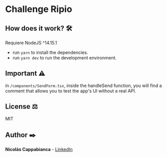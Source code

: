 # Challenge Ripio

## How does it work? :hammer_and_wrench:

Requiere NodeJS ^14.15.1

* run `yarn` to install the dependencies. 
* run `yarn dev` to run the development environment. 

## Important :warning:
in `/components/SendForm.tsx`, inside the handleSend function, 
you will find a comment that allows you to test the app's UI without a real API. 

## License :balance_scale:
MIT 

## Author :black_nib:
**Nicolás Cappabianca** - [LinkedIn](https://www.linkedin.com/in/nicolascappabianca/)